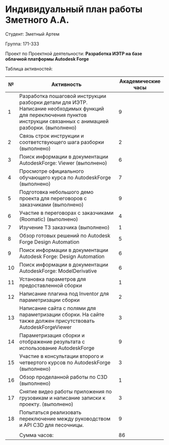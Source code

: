 # **Индивидуальный план работы Зметного А.А.**

Студент: Зметный Артем

Группа: 171-333

Проект по Проектной деятельности: **Разработка ИЭТР на базе облачной платформы Autodesk Forge**

Таблица активностей:

| № | Активность | Академические часы |
| --- | --- | --- |
| 1 | Разработка пошаговой инструкции разборки детали для ИЭТР. Написание необходимых функций для переключения пунктов инструкции связанных с анимацией разборки. (выполнено) | 9 |
| 2 | Связь строк инструкции и соответствующего шага разборки (выполнено) | 2 |
| 3 | Поиск информации в документации AutodeskForge: Viewer (выполнено) | 6 |
| 4 | Просмотре официального обучающего курса по AutodeskForge (выполнено) | 7 |
| 5 | Подготовка небольшого демо проекта для переговоров с заказчиками (выполнено) | 9 |
| 6 | Участие в переговорах с заказчиками (Roomatic) (выполнено) | 4 |
| 7 | Изучение ТЗ заказчика (выполнено) | 1 |
| 8 | Обзор готовых решений по Autodesk Forge Design Automation | 5 |
| 9 | Поиск информации в документации Autodesk Forge: Design Automation | 6 |
| 10 | Поиск информации в документации AutodeskForge: ModelDerivative | 6 |
| 11 | Установка параметров для предоставленной сборки | 1 |
| 12 | Написание плагина под Inventor для параметризации сборки | 2 |
| 13 | Написание сайта с полями для параметризации сборки. На сайте также должен присутствовать AutodeskForgeViewer | 3 |
| 14 | Параметризация сборки и отображение результата  c  использование AutodeskForge | 9 |
| 15 | Участие в консультации второго и четвертого курсов по AutodeskForge (выполнено) | 3 |
| 16 | Обзор проделанной работы по C3D (выполнено) | 1 |
| 17 | Снятие видео работы приложения по грузовикам и написание записки к проекту. (выполнено) | 3 |
| 18 | Попытаться реализовать переключение между руководством и API C3D для песочницы. | 9 |
|   |   |   |
|   | Сумма часов: | 86 |

